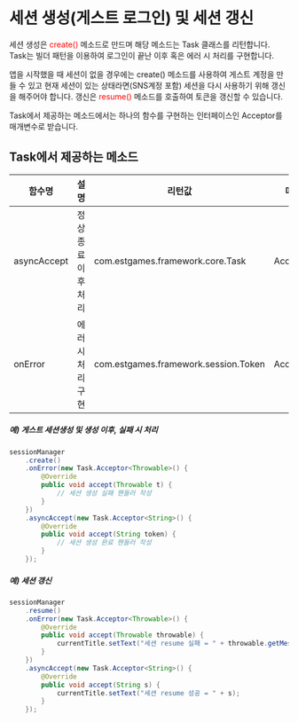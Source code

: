 # 세션 생성(게스트 로그인) 및 세션 갱신

세션 생성은 <span style="color:red">create()</span> 메소드로 만드며 해당 메소드는 Task 클래스를 리턴합니다. Task는 빌더 패턴을 이용하여 로그인이 끝난 이후 혹은 에러 시 처리를 구현합니다.

앱을 시작했을 때 세션이 없을 경우에는 create() 메소드를 사용하여 게스트 계정을 만들 수 있고 현재 세션이 있는 상태라면(SNS계정 포함) 세션을 다시 사용하기 위해 갱신을 해주어야 합니다. 갱신은 <span style="color:red">resume()</span> 메소드를 호출하여 토큰을 갱신할 수 있습니다.

Task에서 제공하는 메소드에서는 하나의 함수를 구현하는 인터페이스인 Acceptor를 매개변수로 받습니다.

## Task에서 제공하는 메소드

|함수명|설명|리턴값|매개변수|
|-|-|-|-|
|asyncAccept|정상종료 이후 처리|com.estgames.framework.core.Task|Acceptor&lt;T>|
|onError|에러시 처리 구현|com.estgames.framework.session.Token|Acceptor&lt;T>|

##### 예) 게스트 세션생성 및 생성 이후, 실패 시 처리

```java
sessionManager
    .create()
    .onError(new Task.Acceptor<Throwable>() {
        @Override
        public void accept(Throwable t) {
            // 세션 생성 실패 핸들러 작성
        }
    })
    .asyncAccept(new Task.Acceptor<String>() {
        @Override
        public void accept(String token) {
            // 세션 생성 완료 핸들러 작성
        }
    });
```

##### 예) 세션 갱신

```java
sessionManager
    .resume()
    .onError(new Task.Acceptor<Throwable>() {
        @Override
        public void accept(Throwable throwable) {
            currentTitle.setText("세션 resume 실패 = " + throwable.getMessage());
        }
    })
    .asyncAccept(new Task.Acceptor<String>() {
        @Override
        public void accept(String s) {
            currentTitle.setText("세션 resume 성공 = " + s);
        }
    });
```